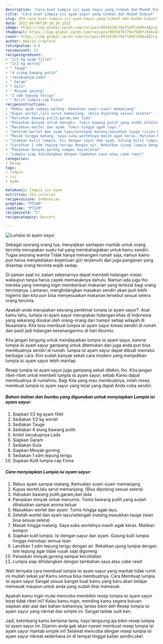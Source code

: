 ```yaml
---
description: "Cara buat Lumpia isi ayam sayur yang nikmat dan Mudah Dibuat"
title: "Cara buat Lumpia isi ayam sayur yang nikmat dan Mudah Dibuat"
slug: 459-cara-buat-lumpia-isi-ayam-sayur-yang-nikmat-dan-mudah-dibuat
date: 2021-06-06T20:30:34.155Z
image: https://img-global.cpcdn.com/recipes/0935678179e75d9f/680x482cq70/lumpia-isi-ayam-sayur-foto-resep-utama.jpg
thumbnail: https://img-global.cpcdn.com/recipes/0935678179e75d9f/680x482cq70/lumpia-isi-ayam-sayur-foto-resep-utama.jpg
cover: https://img-global.cpcdn.com/recipes/0935678179e75d9f/680x482cq70/lumpia-isi-ayam-sayur-foto-resep-utama.jpg
author: Amelia Crawford
ratingvalue: 4.6
reviewcount: 12
recipeingredient:
- "1/2 kg ayam fillet"
- "1/2 kg wortel"
- " Tauge"
- "4 siung bawang putih"
- "secukupnya Lada"
- " Garam"
- " Gula"
- " Minyak goreng"
- "1 sdm tepung terigu"
- " Kulit lumpia cap Finna"
recipeinstructions:
- "Rebus ayam sampai matang. Kemudian suwir-suwir memanjang"
- "Kupas wortel,lalu serut memanjang. (Bisa dipotong sesuai selera)"
- "Haluskan bawang putih,garam,dan lada"
- "Panaskan minyak untuk menumis. Tumis bawang putih yang sudah dihaluskan sampai aroma keluar"
- "Masukkan wortel dan ayam. Tumis hingga agak layu."
- "Setelah wortel dan ayam layu/setengah matang,masukkan tauge (isian bisa sesuai selera)"
- "Masak hingga matang. Saya suka wortelnya masih agak keras. Matikan kompor."
- "Siapkan kulit lumpia. Isi dengan sayur dan ayam. Gulung kulit lumpia hingga menutupi semua isian"
- "Larutkan 1 sdm tepung terigu dengan air. Rekatkan ujung lumpia dengan lem tepung agar tidak rusak saat digoreng"
- "Panaskan minyak,goreng sampai kecoklatan"
- "Lumpia siap dihidangkan dengan tambahan saus atau cabe rawit"
categories:
- Resep
tags:
- lumpia
- isi
- ayam

katakunci: lumpia isi ayam 
nutrition: 251 calories
recipecuisine: Indonesian
preptime: "PT34M"
cooktime: "PT32M"
recipeyield: "2"
recipecategory: Dessert

---
```



![Lumpia isi ayam sayur](https://img-global.cpcdn.com/recipes/0935678179e75d9f/680x482cq70/lumpia-isi-ayam-sayur-foto-resep-utama.jpg)

Sebagai seorang orang tua, menyajikan santapan mantab untuk orang tercinta merupakan suatu hal yang membahagiakan untuk kamu sendiri. Tugas seorang  wanita Tidak hanya menangani rumah saja, namun kamu pun harus menyediakan keperluan gizi terpenuhi dan juga panganan yang disantap orang tercinta wajib sedap.

Di zaman  saat ini, kalian sebenarnya dapat membeli hidangan instan walaupun tanpa harus capek memasaknya dahulu. Namun ada juga lho mereka yang memang ingin memberikan makanan yang terlezat bagi orang tercintanya. Lantaran, menghidangkan masakan sendiri akan jauh lebih higienis dan kita pun bisa menyesuaikan makanan tersebut sesuai selera orang tercinta. 



Apakah anda merupakan seorang penikmat lumpia isi ayam sayur?. Asal kamu tahu, lumpia isi ayam sayur merupakan hidangan khas di Indonesia yang sekarang disukai oleh orang-orang dari hampir setiap wilayah di Nusantara. Kita bisa membuat lumpia isi ayam sayur kreasi sendiri di rumah dan pasti jadi hidangan kesenanganmu di hari liburmu.

Kita jangan bingung untuk mendapatkan lumpia isi ayam sayur, karena lumpia isi ayam sayur gampang untuk ditemukan dan juga anda pun bisa membuatnya sendiri di rumah. lumpia isi ayam sayur dapat dibuat memalui berbagai cara. Kini sudah banyak sekali cara modern yang menjadikan lumpia isi ayam sayur lebih mantap.

Resep lumpia isi ayam sayur juga gampang sekali dibikin, lho. Kita jangan ribet-ribet untuk membeli lumpia isi ayam sayur, sebab Kamu dapat membuatnya di rumahmu. Bagi Kita yang mau membuatnya, inilah resep membuat lumpia isi ayam sayur yang lezat yang dapat Anda coba sendiri.

<!--inarticleads1-->

##### Bahan-bahan dan bumbu yang digunakan untuk menyiapkan Lumpia isi ayam sayur:

1. Siapkan 1/2 kg ayam fillet
1. Sediakan 1/2 kg wortel
1. Sediakan  Tauge
1. Sediakan 4 siung bawang putih
1. Ambil secukupnya Lada
1. Siapkan  Garam
1. Sediakan  Gula
1. Siapkan  Minyak goreng
1. Sediakan 1 sdm tepung terigu
1. Siapkan  Kulit lumpia cap Finna




<!--inarticleads2-->

##### Cara menyiapkan Lumpia isi ayam sayur:

1. Rebus ayam sampai matang. Kemudian suwir-suwir memanjang
1. Kupas wortel,lalu serut memanjang. (Bisa dipotong sesuai selera)
1. Haluskan bawang putih,garam,dan lada
1. Panaskan minyak untuk menumis. Tumis bawang putih yang sudah dihaluskan sampai aroma keluar
1. Masukkan wortel dan ayam. Tumis hingga agak layu.
1. Setelah wortel dan ayam layu/setengah matang,masukkan tauge (isian bisa sesuai selera)
1. Masak hingga matang. Saya suka wortelnya masih agak keras. Matikan kompor.
1. Siapkan kulit lumpia. Isi dengan sayur dan ayam. Gulung kulit lumpia hingga menutupi semua isian
1. Larutkan 1 sdm tepung terigu dengan air. Rekatkan ujung lumpia dengan lem tepung agar tidak rusak saat digoreng
1. Panaskan minyak,goreng sampai kecoklatan
1. Lumpia siap dihidangkan dengan tambahan saus atau cabe rawit




Wah ternyata cara membuat lumpia isi ayam sayur yang mantab tidak rumit ini mudah sekali ya! Kamu semua bisa membuatnya. Cara Membuat lumpia isi ayam sayur Sangat sesuai banget buat kamu yang baru akan belajar memasak maupun untuk anda yang sudah lihai memasak.

Apakah kamu ingin mulai mencoba membikin resep lumpia isi ayam sayur lezat tidak ribet ini? Kalau kamu ingin, mending kamu segera buruan siapkan alat-alat dan bahan-bahannya, lantas bikin deh Resep lumpia isi ayam sayur yang nikmat dan simple ini. Sangat taidak sulit kan. 

Jadi, ketimbang kamu berlama-lama, hayo langsung aja bikin resep lumpia isi ayam sayur ini. Dijamin anda gak akan nyesel membuat resep lumpia isi ayam sayur mantab simple ini! Selamat mencoba dengan resep lumpia isi ayam sayur nikmat sederhana ini di tempat tinggal kalian sendiri,oke!.

